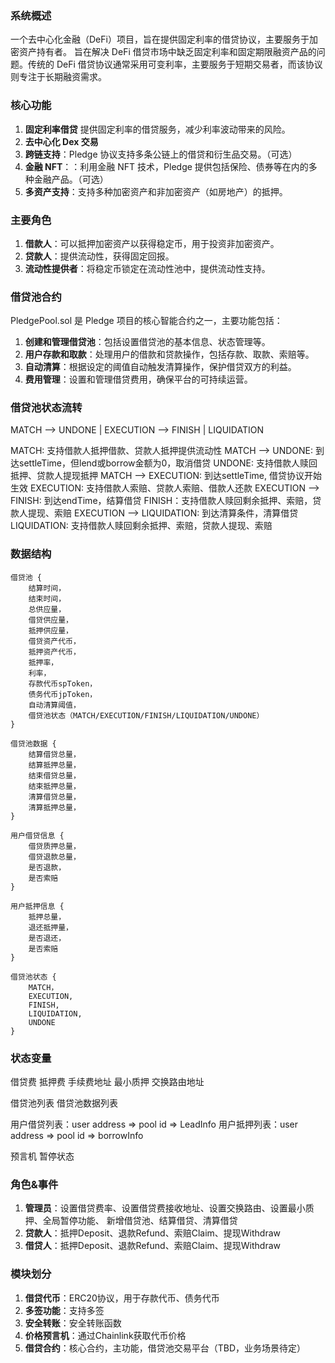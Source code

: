 ### 系统概述

一个去中心化金融（DeFi）项目，旨在提供固定利率的借贷协议，主要服务于加密资产持有者。 旨在解决 DeFi 借贷市场中缺乏固定利率和固定期限融资产品的问题。传统的 DeFi 借贷协议通常采用可变利率，主要服务于短期交易者，而该协议则专注于长期融资需求。

### 核心功能

1. **固定利率借贷** 提供固定利率的借贷服务，减少利率波动带来的风险。
2. **去中心化 Dex 交易**
3. **跨链支持**：Pledge 协议支持多条公链上的借贷和衍生品交易。（可选）
4. **金融 NFT**：：利用金融 NFT 技术，Pledge 提供包括保险、债券等在内的多种金融产品。（可选）
5. **多资产支持**：支持多种加密资产和非加密资产（如房地产）的抵押。

### 主要角色

1. **借款人**：可以抵押加密资产以获得稳定币，用于投资非加密资产。
2. **贷款人**：提供流动性，获得固定回报。
3. **流动性提供者**：将稳定币锁定在流动性池中，提供流动性支持。

### 借贷池合约

PledgePool.sol 是 Pledge 项目的核心智能合约之一，主要功能包括：

1. **创建和管理借贷池**：包括设置借贷池的基本信息、状态管理等。
2. **用户存款和取款**：处理用户的借款和贷款操作，包括存款、取款、索赔等。
3. **自动清算**：根据设定的阈值自动触发清算操作，保护借贷双方的利益。
4. **费用管理**：设置和管理借贷费用，确保平台的可持续运营。

### 借贷池状态流转

MATCH --> UNDONE
|
EXECUTION --> FINISH
|
LIQUIDATION

MATCH: 支持借款人抵押借款、贷款人抵押提供流动性
MATCH --> UNDONE: 到达settleTime，但lend或borrow金额为0，取消借贷
UNDONE: 支持借款人赎回抵押、贷款人提现抵押
MATCH --> EXECUTION: 到达settleTime, 借贷协议开始生效
EXECUTION: 支持借款人索赔、贷款人索赔、借款人还款
EXECUTION --> FINISH: 到达endTime，结算借贷
FINISH：支持借款人赎回剩余抵押、索赔，贷款人提现、索赔
EXECUTION --> LIQUIDATION: 到达清算条件，清算借贷
LIQUIDATION: 支持借款人赎回剩余抵押、索赔，贷款人提现、索赔

### 数据结构

```
借贷池 {
    结算时间，
    结束时间，
    总供应量，
    借贷供应量，
    抵押供应量，
    借贷资产代币，
    抵押资产代币，
    抵押率，
    利率，
    存款代币spToken，
    债务代币jpToken，
    自动清算阈值，
    借贷池状态（MATCH/EXECUTION/FINISH/LIQUIDATION/UNDONE）
}

借贷池数据 {
    结算借贷总量，
    结算抵押总量，
    结束借贷总量，
    结束抵押总量，
    清算借贷总量，
    清算抵押总量，
}

用户借贷信息 {
    借贷质押总量，
    借贷退款总量，
    是否退款，
    是否索赔
}

用户抵押信息 {
    抵押总量，
    退还抵押量，
    是否退还，
    是否索赔
}

借贷池状态 {
    MATCH，
    EXECUTION,
    FINISH,
    LIQUIDATION,
    UNDONE
}
```

### 状态变量

借贷费
抵押费
手续费地址
最小质押
交换路由地址

借贷池列表
借贷池数据列表

用户借贷列表：user address => pool id => LeadInfo
用户抵押列表：user address => pool id => borrowInfo

预言机
暂停状态

### 角色&事件

1. **管理员**：设置借贷费率、设置借贷费接收地址、设置交换路由、设置最小质押、全局暂停功能、
   新增借贷池、结算借贷、清算借贷
2. **贷款人**：抵押Deposit、退款Refund、索赔Claim、提现Withdraw
3. **借贷人**：抵押Deposit、退款Refund、索赔Claim、提现Withdraw

### 模块划分

1. **借贷代币**：ERC20协议，用于存款代币、债务代币
2. **多签功能**：支持多签
3. **安全转账**：安全转账函数
4. **价格预言机**：通过Chainlink获取代币价格
5. **借贷合约**：核心合约，主功能，借贷池交易平台（TBD，业务场景待定）

